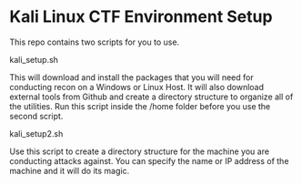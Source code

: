 # Kali Linux CTF Environment Setup

This repo contains two scripts for you to use.



kali_setup.sh 

This will download and install the packages that you will need for conducting recon on a Windows or Linux Host. It will also download external tools from Github and create a directory structure to organize all of the utilities. Run this script inside the /home folder before you use the second script.



kali_setup2.sh

Use this script to create a directory structure for the machine you are conducting attacks against.  You can specify the name or IP address of the machine and it will do its magic.




